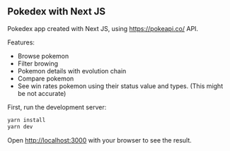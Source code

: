 ## Pokedex with Next JS
Pokedex app created with Next JS, using https://pokeapi.co/ API.

Features:
- Browse pokemon
- Filter browing
- Pokemon details with evolution chain
- Compare pokemon
- See win rates pokemon using their status value and types. (This might be not accurate)

First, run the development server:

```bash
yarn install
yarn dev
```

Open [http://localhost:3000](http://localhost:3000) with your browser to see the result.
